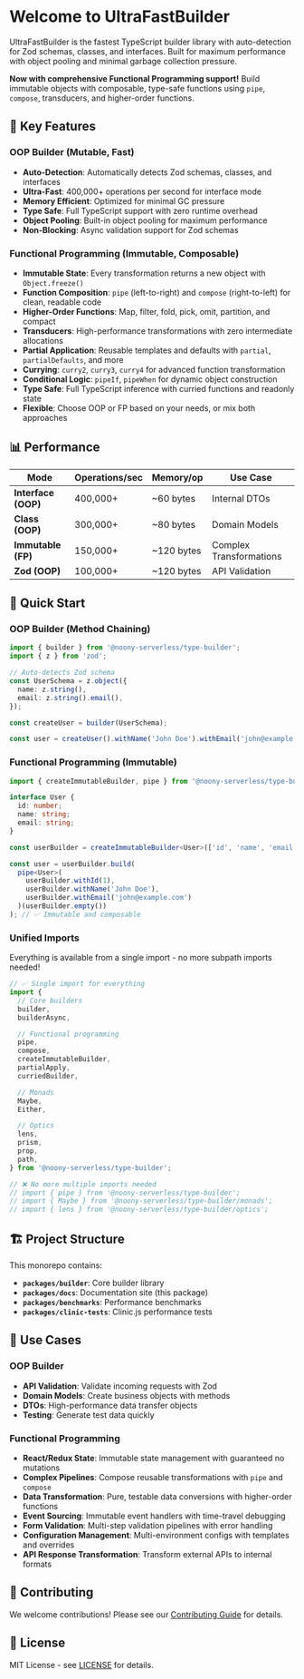 # Welcome to UltraFastBuilder

UltraFastBuilder is the fastest TypeScript builder library with auto-detection for Zod schemas, classes, and interfaces. Built for maximum performance with object pooling and minimal garbage collection pressure.

**Now with comprehensive Functional Programming support!** Build immutable objects with composable, type-safe functions using `pipe`, `compose`, transducers, and higher-order functions.

## 🚀 Key Features

### OOP Builder (Mutable, Fast)

- **Auto-Detection**: Automatically detects Zod schemas, classes, and interfaces
- **Ultra-Fast**: 400,000+ operations per second for interface mode
- **Memory Efficient**: Optimized for minimal GC pressure
- **Type Safe**: Full TypeScript support with zero runtime overhead
- **Object Pooling**: Built-in object pooling for maximum performance
- **Non-Blocking**: Async validation support for Zod schemas

### Functional Programming (Immutable, Composable)

- **Immutable State**: Every transformation returns a new object with `Object.freeze()`
- **Function Composition**: `pipe` (left-to-right) and `compose` (right-to-left) for clean, readable code
- **Higher-Order Functions**: Map, filter, fold, pick, omit, partition, and compact
- **Transducers**: High-performance transformations with zero intermediate allocations
- **Partial Application**: Reusable templates and defaults with `partial`, `partialDefaults`, and more
- **Currying**: `curry2`, `curry3`, `curry4` for advanced function transformation
- **Conditional Logic**: `pipeIf`, `pipeWhen` for dynamic object construction
- **Type Safe**: Full TypeScript inference with curried functions and readonly state
- **Flexible**: Choose OOP or FP based on your needs, or mix both approaches

## 📊 Performance

| Mode                | Operations/sec | Memory/op  | Use Case                |
| ------------------- | -------------- | ---------- | ----------------------- |
| **Interface (OOP)** | 400,000+       | ~60 bytes  | Internal DTOs           |
| **Class (OOP)**     | 300,000+       | ~80 bytes  | Domain Models           |
| **Immutable (FP)**  | 150,000+       | ~120 bytes | Complex Transformations |
| **Zod (OOP)**       | 100,000+       | ~120 bytes | API Validation          |

## 🎯 Quick Start

### OOP Builder (Method Chaining)

```typescript
import { builder } from '@noony-serverless/type-builder';
import { z } from 'zod';

// Auto-detects Zod schema
const UserSchema = z.object({
  name: z.string(),
  email: z.string().email(),
});

const createUser = builder(UserSchema);

const user = createUser().withName('John Doe').withEmail('john@example.com').build(); // ✅ Validated automatically
```

### Functional Programming (Immutable)

```typescript
import { createImmutableBuilder, pipe } from '@noony-serverless/type-builder';

interface User {
  id: number;
  name: string;
  email: string;
}

const userBuilder = createImmutableBuilder<User>(['id', 'name', 'email']);

const user = userBuilder.build(
  pipe<User>(
    userBuilder.withId(1),
    userBuilder.withName('John Doe'),
    userBuilder.withEmail('john@example.com')
  )(userBuilder.empty())
); // ✅ Immutable and composable
```

### Unified Imports

Everything is available from a single import - no more subpath imports needed!

```typescript
// ✅ Single import for everything
import {
  // Core builders
  builder,
  builderAsync,

  // Functional programming
  pipe,
  compose,
  createImmutableBuilder,
  partialApply,
  curriedBuilder,

  // Monads
  Maybe,
  Either,

  // Optics
  lens,
  prism,
  prop,
  path,
} from '@noony-serverless/type-builder';

// ❌ No more multiple imports needed
// import { pipe } from '@noony-serverless/type-builder';
// import { Maybe } from '@noony-serverless/type-builder/monads';
// import { lens } from '@noony-serverless/type-builder/optics';
```

## 🏗️ Project Structure

This monorepo contains:

- **`packages/builder`**: Core builder library
- **`packages/docs`**: Documentation site (this package)
- **`packages/benchmarks`**: Performance benchmarks
- **`packages/clinic-tests`**: Clinic.js performance tests

## 🎨 Use Cases

### OOP Builder

- **API Validation**: Validate incoming requests with Zod
- **Domain Models**: Create business objects with methods
- **DTOs**: High-performance data transfer objects
- **Testing**: Generate test data quickly

### Functional Programming

- **React/Redux State**: Immutable state management with guaranteed no mutations
- **Complex Pipelines**: Compose reusable transformations with `pipe` and `compose`
- **Data Transformation**: Pure, testable data conversions with higher-order functions
- **Event Sourcing**: Immutable event handlers with time-travel debugging
- **Form Validation**: Multi-step validation pipelines with error handling
- **Configuration Management**: Multi-environment configs with templates and overrides
- **API Response Transformation**: Transform external APIs to internal formats

## 🤝 Contributing

We welcome contributions! Please see our [Contributing Guide](https://github.com/ultra-fast-builder/ultra-fast-builder/blob/main/CONTRIBUTING.md) for details.

## 📄 License

MIT License - see [LICENSE](https://github.com/ultra-fast-builder/ultra-fast-builder/blob/main/LICENSE) for details.
